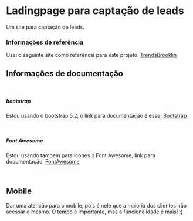 <h1>Ladingpage para captação de leads</h1>

Um site para captação de leads.

<h3>Informações de referência</h3>
<p>Usei o seguinte site como referência para este projeto: <a href="https://trendsbrooklin.com.br/?keyword=apartamento%203%20dormit%C3%B3rios&creative=598785389979&gclid=Cj0KCQiArsefBhCbARIsAP98hXR9WAYcq6JD36tsr0xHmlUdGa5vaKBJ9Ep_27F3G3kbZPdewd_njRIaAjLLEALw_wcB" target="_blank">TrendsBrooklin</a></p>


<h2>Informações de documentação</h2>
<br>
<h5>bootstrap</h5>
<p>Estou usando o bootstrap 5.2, o link para documentação é esse: <a href="https://getbootstrap.com/docs/5.2/getting-started/introduction/" target="_blank">Bootstrap</a></p>
<br>
<h5>Font Awesome</h5>
<p>Estou usando tambem para icones o Font Awesome, link para documentação: <a href="https://fontawesome.com/v4/icons/#web-application" target="_blank">FontAwesome</a></p>
<br>
<h2>Mobile</h2>
<p>Dar uma atenção para o mobile, pois é nele que a maioria dos clientes irão acessar o mesmo. O tempo é importante, mas a funcionalidade é mais! :)</p>